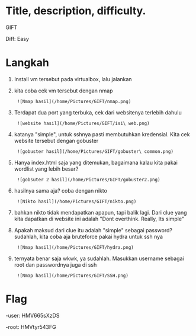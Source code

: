 # Title, description, difficulty.
GIFT

Diff: Easy


# Langkah
1. Install vm tersebut pada virtualbox, lalu jalankan 
2. kita coba cek  vm tersebut dengan nmap
    
        ![Nmap hasil](/home/Pictures/GIFT/nmap.png)

3. Terdapat dua port yang terbuka, cek dari websitenya terlebih dahulu

        ![website hasil](/home/Pictures/GIFT/isi\ web.png)

4. katanya "simple", untuk sshnya pasti membutuhkan kredensial. Kita cek website tersebut dengan gobuster 

        ![gobuster hasil](/home/Pictures/GIFT/gobuster\ common.png)

5. Hanya index.html saja yang ditemukan, bagaimana kalau kita pakai wordlist yang lebih besar?

        ![gobsuter 2 hasil](/home/Pictures/GIFT/gobuster2.png)

6. hasilnya sama aja? coba dengan nikto 
    
        ![Nikto hasil](/home/Pictures/GIFT/nikto.png)
        
7. bahkan nikto tidak mendapatkan apapun, tapi balik lagi. Dari clue yang kita dapatkan di website ini adalah "Dont overthink. Really, Its simple"
8. Apakah maksud dari clue itu adalah "simple" sebagai password? sudahlah, kita coba aja bruteforce pakai hydra untuk ssh nya 

        ![Nmap hasil](/home/Pictures/GIFT/hydra.png)

9. ternyata benar saja wkwk, ya sudahlah. Masukkan username sebagai root dan passwordnya juga di ssh

        ![Nmap hasil](/home/Pictures/GIFT/SSH.png)

# Flag  
-user:
HMV665sXzDS

-root:
HMVtyr543FG
